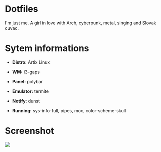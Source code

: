 # Dotfiles

I'm just me. A girl in love with Arch, cyberpunk, metal, singing and Slovak cuvac.


# Sytem informations


* **Distro:**  Artix Linux


* **WM:**  i3-gaps


* **Panel:** polybar 


* **Emulator:** termite 


* **Notify**: dunst 


* **Running:** sys-info-full, pipes, moc, color-scheme-skull 


# Screenshot

![](Screenshots/polybar-parallel.png)